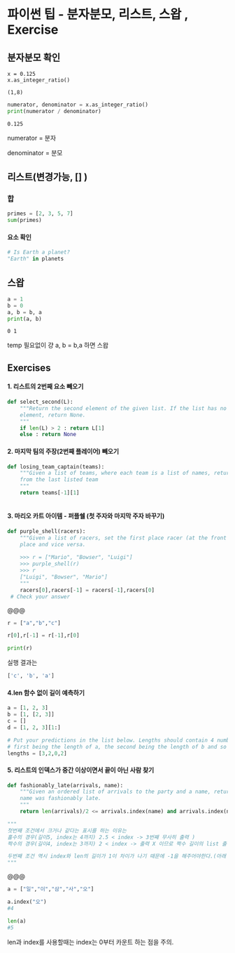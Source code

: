 # 파이썬 팁 - 분자분모, 리스트, 스왑 , Exercise





## 분자분모 확인

```
x = 0.125
x.as_integer_ratio()
```

```
(1,8)
```



```python
numerator, denominator = x.as_integer_ratio()
print(numerator / denominator)
```

```
0.125
```



numerator = 분자

denominator = 분모





## 리스트(변경가능, [] )

### 합

```python
primes = [2, 3, 5, 7]
sum(primes)
```



#### 요소 확인

```python
# Is Earth a planet?
"Earth" in planets
```





## 스왑

```python
a = 1
b = 0
a, b = b, a
print(a, b)
```

```
0 1
```



temp 필요없이 걍 a, b = b,a  하면 스왑



## Exercises



#### 1. 리스트의 2번째 요소 빼오기

```python
def select_second(L):
    """Return the second element of the given list. If the list has no second
    element, return None.
    """
    if len(L) > 2 : return L[1]
    else : return None
```



#### 2. 마지막 팀의 주장(2번째 플레이어) 빼오기

```python
def losing_team_captain(teams):
    """Given a list of teams, where each team is a list of names, return the 2nd player (captain)
    from the last listed team
    """
    return teams[-1][1]
   
```



#### 3. 마리오 카트 아이템 - 퍼플쉘 (첫 주자와 마지막 주자 바꾸기)

```python
def purple_shell(racers):
    """Given a list of racers, set the first place racer (at the front of the list) to last
    place and vice versa.
    
    >>> r = ["Mario", "Bowser", "Luigi"]
    >>> purple_shell(r)
    >>> r
    ["Luigi", "Bowser", "Mario"]
    """
    racers[0],racers[-1] = racers[-1],racers[0]
 # Check your answer
```



@@@

```python
r = ["a","b","c"]

r[0],r[-1] = r[-1],r[0]

print(r)
```

실행 결과는 

```python
['c', 'b', 'a']
```





#### 4.len 함수 없이 길이 예측하기

```python
a = [1, 2, 3]
b = [1, [2, 3]]
c = []
d = [1, 2, 3][1:]

# Put your predictions in the list below. Lengths should contain 4 numbers, the
# first being the length of a, the second being the length of b and so on.
lengths = [3,2,0,2]

```



#### 5. 리스트의 인덱스가 중간 이상이면서 끝이 아닌 사람 찾기

```python
def fashionably_late(arrivals, name):
    """Given an ordered list of arrivals to the party and a name, return whether the guest with that
    name was fashionably late.
    """
    return len(arrivals)/2 <= arrivals.index(name) and arrivals.index(name) is not len(arrivals) -1 

"""
첫번째 조건에서 크거나 같다는 표시를 하는 이유는 
홀수의 경우(길이5, index는 4까지) 2.5 < index -> 3번째 무사히 출력 )
짝수의 경우(길이4, index는 3까지) 2 < index -> 출력 X 이므로 짝수 길이의 list 출력을 위해 <= 로 표시해야함.

두번째 조건 역시 index와 len의 길이가 1이 차이가 나기 때문에 -1을 해주어야한다.(아래 참고)
"""
```



@@@

```python
a = ["일","이","삼","사","오"]

a.index("오")
#4

len(a)
#5
```



len과 index를 사용할때는 index는 0부터 카운트 하는 점을 주의.